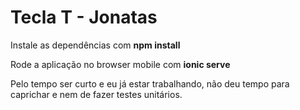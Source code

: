 # Tecla T - Jonatas

Instale as dependências com **npm install**    

Rode a aplicação no browser mobile com **ionic serve**   

Pelo tempo ser curto e eu já estar trabalhando, não deu tempo para caprichar e nem de fazer testes unitários.